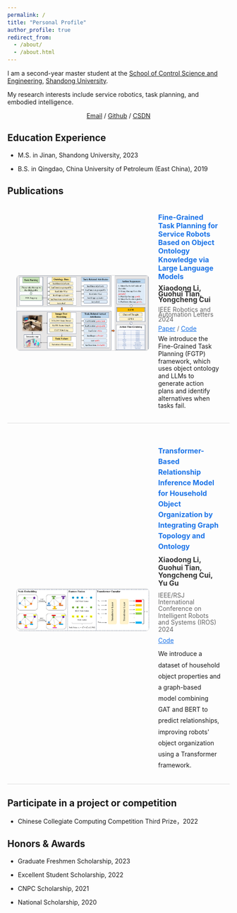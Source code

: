 ```yaml
---
permalink: /
title: "Personal Profile"
author_profile: true
redirect_from: 
  - /about/
  - /about.html
---
```


I am a second-year master student at the [School of Control Science and Engineering](https://control.sdu.edu.cn/), [Shandong University](https://www.sdu.edu.cn/?lailu=www.0dh.cn). 

My research interests include service robotics, task planning, and embodied intelligence.

<div style="text-align: center;">
  <a href="mailto:lixd@mail.sdu.edu.cn">Email</a> / 
  <a href="https://github.com/Li-XD-Pro">Github</a> / 
  <a href="https://blog.csdn.net/python_plus?spm=1000.2115.3001.5343">CSDN</a>
</div>


Education Experience
------
* M.S. in Jinan, Shandong University, 2023

* B.S. in Qingdao, China University of Petroleum (East China), 2019


Publications
------
<div style="display: flex; align-items: center; justify-content: space-between; margin-bottom: 30px; padding: 20px; border-bottom: 1px solid #ddd;">
  <div style="flex-shrink: 0; margin-right: 20px;">
    <img src="images/RAL-Flowdiagram.png" alt="Flow Diagram" style="max-width: 300px; border: 1px solid #ddd; border-radius: 8px;">
  </div>
  <div style="flex: 1;">
    <h2 style="margin: 0 0 10px 0; font-size: 16px; line-height: 1.2; color: #1a73e8;">Fine-Grained Task Planning for Service Robots Based on Object Ontology Knowledge via Large Language Models</h2>
    <p style="margin: 0 0 10px 0; font-size: 16px; line-height: 0.8; font-weight: bold; color: #333;">Xiaodong Li, Guohui Tian, Yongcheng Cui</p>
    <p style="margin: 0 0 10px 0; font-size: 14px; line-height: 0.8; color: #666;">IEEE Robotics and Automation Letters 2024</p>
    <p style="margin: 0 0 10px 0; font-size: 14px; line-height: 0.8; color: #666;">  <a href="https://ieeexplore.ieee.org/document/10553231" style="color: #1a73e8;">Paper</a> / <a href="https://github.com/Li-XD-Pro/FGTP" style="color: #1a73e8;">Code</a></p>
    <p style="margin: 0 0 10px 0; font-size: 14px; line-height: 1.2;">We introduce the Fine-Grained Task Planning (FGTP) framework, which uses object ontology and LLMs to generate action plans and identify alternatives when tasks fail.</p>
  </div>
</div>

<div style="display: flex; align-items: center; justify-content: space-between; margin-bottom: 30px; padding: 20px; border-bottom: 1px solid #ddd;">
  <div style="flex-shrink: 0; margin-right: 20px;">
    <img src="images/IROS-Structure.png" alt="Flow Diagram" style="max-width: 300px; border: 1px solid #ddd; border-radius: 8px;">
  </div>
  <div style="flex: 1;">
    <h2 style="margin: 0 0 10px 0; font-size: 16px; line-height: 1.5; color: #1a73e8;">Transformer-Based Relationship Inference Model for Household Object Organization by Integrating Graph Topology and Ontology</h2>
    <p style="margin: 0 0 10px 0; font-size: 16px; line-height: 1.1; font-weight: bold; color: #333;">Xiaodong Li, Guohui Tian, Yongcheng Cui, Yu Gu</p>
    <p style="margin: 0 0 10px 0; font-size: 14px; line-height: 1.1; color: #666;">IEEE/RSJ International Conference on Intelligent Robots and Systems (IROS) 2024</p>
    <p style="margin: 0 0 10px 0; font-size: 14px; line-height: 1.1; color: #666;"> <a href="https://github.com/Li-XD-Pro/Household-Object-Organization" style="color: #1a73e8;">Code</a></p>
    <p style="margin: 0 0 10px 0; font-size: 14px; line-height: 1.8;">We introduce a dataset of household object properties and a graph-based model combining GAT and BERT to predict relationships, improving robots' object organization using a Transformer framework.</p>
  </div>
</div>


Participate in a project or competition
------
* Chinese Collegiate Computing Competition Third Prize，2022

Honors & Awards
------
* Graduate Freshmen Scholarship, 2023

* Excellent Student Scholarship, 2022

* CNPC Scholarship, 2021

* National Scholarship, 2020


